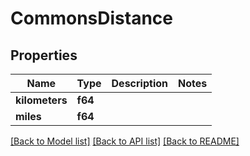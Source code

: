 # CommonsDistance

## Properties

Name | Type | Description | Notes
------------ | ------------- | ------------- | -------------
**kilometers** | **f64** |  | 
**miles** | **f64** |  | 

[[Back to Model list]](../README.md#documentation-for-models) [[Back to API list]](../README.md#documentation-for-api-endpoints) [[Back to README]](../README.md)


